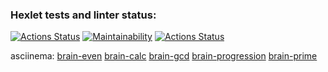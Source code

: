 ### Hexlet tests and linter status:
[![Actions Status](https://github.com/Kemononya/frontend-project-lvl1/workflows/hexlet-check/badge.svg)](https://github.com/Kemononya/frontend-project-lvl1/actions)
[![Maintainability](https://api.codeclimate.com/v1/badges/5f94dc737dfa5214500b/maintainability)](https://codeclimate.com/github/Kemononya/frontend-project-lvl1/maintainability)
[![Actions Status](https://github.com/Kemononya/frontend-project-lvl1/workflows/eslint-test/badge.svg)](https://github.com/Kemononya/frontend-project-lvl1/actions)

asciinema: [brain-even](https://asciinema.org/a/498633)
[brain-calc](https://asciinema.org/a/zveJEhXSyXHTMY5ispDiATDgP)
[brain-gcd](https://asciinema.org/a/4gvxH7iVE3JG8MxxGDyd8PVzZ)
[brain-progression](https://asciinema.org/a/iIMV1cynVTJEf7zQv50QW2UHS)
[brain-prime](https://asciinema.org/a/rCU4rki77RvZdfIW69kBvFZoR)